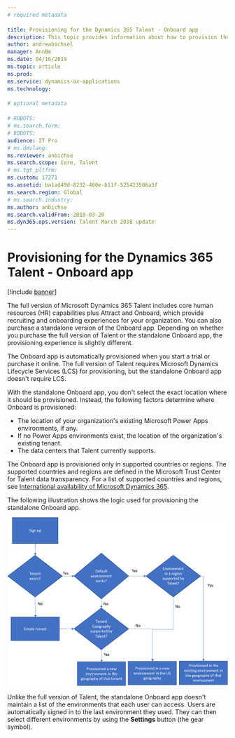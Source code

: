 ```yaml
---
# required metadata

title: Provisioning for the Dynamics 365 Talent - Onboard app
description: This topic provides information about how to provision the standalone Dynamics 365 Talent - Onboard app.
author: andreabichsel
manager: AnnBe
ms.date: 04/16/2019
ms.topic: article
ms.prod: 
ms.service: dynamics-ax-applications
ms.technology: 

# optional metadata

# ROBOTS: 
# ms.search.form: 
# ROBOTS: 
audience: IT Pro 
# ms.devlang: 
ms.reviewer: anbichse
ms.search.scope: Core, Talent
# ms.tgt_pltfrm: 
ms.custom: 17271
ms.assetid: ba1ad49d-8232-400e-b11f-525423506a3f
ms.search.region: Global
# ms.search.industry: 
ms.author: anbichse
ms.search.validFrom: 2018-03-20
ms.dyn365.ops.version: Talent March 2018 update
---
```


#  Provisioning for the Dynamics 365 Talent - Onboard app

[!include [banner](includes/banner.md)]

The full version of Microsoft Dynamics 365 Talent includes core human resources (HR) capabilities plus Attract and Onboard, which provide recruiting and onboarding experiences for your organization. You can also purchase a standalone version of the Onboard app. Depending on whether you purchase the full version of Talent or the standalone Onboard app, the provisioning experience is slightly different.

The Onboard app is automatically provisioned when you start a trial or purchase it online. The full version of Talent requires Microsoft Dynamics Lifecycle Services (LCS) for provisioning, but the standalone Onboard app doesn't require LCS.

With the standalone Onboard app, you don't select the exact location where it should be provisioned. Instead, the following factors determine where Onboard is provisioned:

- The location of your organization's existing Microsoft Power Apps environments, if any.
- If no Power Apps environments exist, the location of the organization's existing tenant.
- The data centers that Talent currently supports.

The Onboard app is provisioned only in supported countries or regions. The supported countries and regions are defined in the Microsoft Trust Center for Talent data transparency. For a list of supported countries and regions, see [International availability of Microsoft Dynamics 365](https://docs.microsoft.com/dynamics365/get-started/availability).

The following illustration shows the logic used for provisioning the standalone Onboard app.

[![Provisioning process for the standalone Onboard app, based on country/region](./media/modular-apps-diagram-mod-app-tech.png)](./media/modular-apps-diagram-mod-app-tech.png)

Unlike the full version of Talent, the standalone Onboard app doesn't maintain a list of the environments that each user can access. Users are automatically signed in to the last environment they used. They can then select different environments by using the **Settings** button (the gear symbol).
